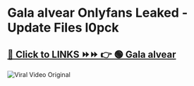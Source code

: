 
 # Gala alvear Onlyfans Leaked - Update Files l0pck

## <h2><a href="https://clipsfans.com/Gala_alvear&ref=git">🔗 Click to LINKS ⏩⏩ 👉 🟢 Gala alvear </a></h2>

<a href="https://clipsfans.com/Gala_alvear&ref=git" rel="nofollow" data-target="animated-image.originalLink"><img src="https://i.ibb.co.com/xMMVF88/686577567.gif" alt="Viral Video Original" style="max-width: 100%; display: inline-block;" data-target="animated-image.originalImage"></a>

